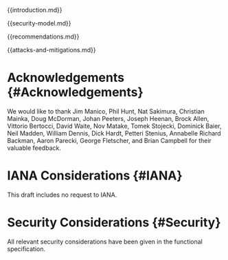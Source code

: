 
{{introduction.md}}

{{security-model.md}}

{{recommendations.md}}

{{attacks-and-mitigations.md}}

# Acknowledgements {#Acknowledgements}
      
We would like to thank Jim Manico, Phil Hunt, Nat Sakimura, Christian Mainka, 
Doug McDorman, Johan Peeters, Joseph Heenan, Brock Allen, Vittorio Bertocci, David Waite, Nov Matake, Tomek Stojecki, Dominick Baier, Neil Madden, William Dennis, Dick Hardt, Petteri Stenius, Annabelle Richard Backman, Aaron Parecki, George Fletscher, and Brian Campbell for their valuable feedback.
    

# IANA Considerations {#IANA}
      
  This draft includes no request to IANA.
    

# Security Considerations {#Security}
      
All relevant security considerations have been given in the
functional specification.
    
